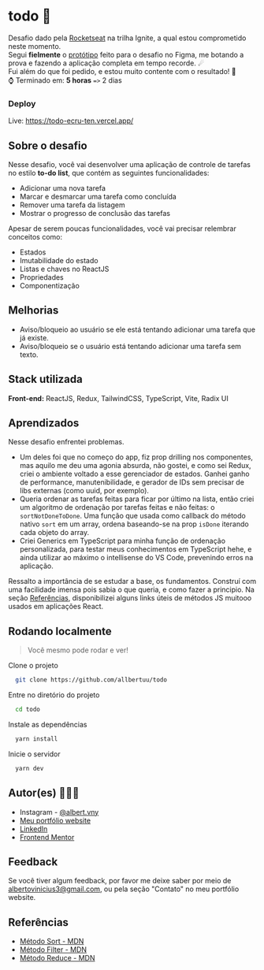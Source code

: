 
# todo 📃

Desafio dado pela [Rocketseat](https://www.rocketseat.com.br/) na trilha Ignite, a qual estou comprometido neste momento.  
Segui **fielmente** o [protótipo](https://www.figma.com/file/0n0zDN7zbzhRbaEO74Xesx/ToDo-List/duplicate) feito para o desafio no Figma, me botando a prova e fazendo a aplicação completa em tempo recorde. ☄  
Fui além do que foi pedido, e estou muito contente com o resultado! 🎀  
⌚ Terminado em: **5 horas** `=>` 2 dias

### Deploy
Live: https://todo-ecru-ten.vercel.app/
## Sobre o desafio
Nesse desafio, você vai desenvolver uma aplicação de controle de tarefas no estilo **to-do list**, que contém as seguintes funcionalidades:

- Adicionar uma nova tarefa
- Marcar e desmarcar uma tarefa como concluída
- Remover uma tarefa da listagem
- Mostrar o progresso de conclusão das tarefas

Apesar de serem poucas funcionalidades, você vai precisar relembrar conceitos como:

- Estados
- Imutabilidade do estado
- Listas e chaves no ReactJS
- Propriedades
- Componentização

## Melhorias
- Aviso/bloqueio ao usuário se ele está tentando adicionar uma tarefa que já existe.
- Aviso/bloqueio se o usuário está tentando adicionar uma tarefa sem texto.

## Stack utilizada

**Front-end:** ReactJS, Redux, TailwindCSS, TypeScript, Vite, Radix UI


## Aprendizados

Nesse desafio enfrentei problemas.  
- Um deles foi que no começo do app, fiz prop drilling nos componentes, mas aquilo me deu uma agonia absurda, não gostei, e como sei Redux, criei o ambiente voltado a esse gerenciador de estados. Ganhei ganho de performance, manutenibilidade, e gerador de IDs sem precisar de libs externas (como uuid, por exemplo).  
- Queria ordenar as tarefas feitas para ficar por último na lista, então criei um algoritmo de ordenação por tarefas feitas e não feitas: o `sortNotDoneToDone`. Uma função que usada como callback do método nativo `sort` em um array, ordena baseando-se na prop `isDone` iterando cada objeto do array.
- Criei Generics em TypeScript para minha função de ordenação personalizada, para testar meus conhecimentos em TypeScript hehe, e ainda utilizar ao máximo o intellisense do VS Code, prevenindo erros na aplicação.

Ressalto a importância de se estudar a base, os fundamentos. Construí com uma facilidade imensa pois sabia o que queria, e como fazer a principio. Na seção [Referências](#referências), disponibilizei alguns links úteis de métodos JS muitooo usados em aplicações React.
## Rodando localmente

> Você mesmo pode rodar e ver!

Clone o projeto

```bash
  git clone https://github.com/allbertuu/todo
```

Entre no diretório do projeto

```bash
  cd todo
```

Instale as dependências

```bash
  yarn install
```

Inicie o servidor

```bash
  yarn dev
```

## Autor(es) 🙎🏻‍♂️

- Instagram - [@albert.vny](https://www.instagram.com/albert.vny/?hl=pt-br)
- [Meu portfólio website](https://portfolio-allbertuu.vercel.app/)
- [LinkedIn](https://www.linkedin.com/in/albertov-albuquerque/)
- [Frontend Mentor](https://www.frontendmentor.io/profile/allbertuu)
## Feedback

Se você tiver algum feedback, por favor me deixe saber por meio de albertovinicius3@gmail.com, ou pela seção "Contato" no meu portfólio website.


## Referências

 - [Método Sort - MDN](https://developer.mozilla.org/pt-BR/docs/Web/JavaScript/Reference/Global_Objects/Array/sort)
 - [Método Filter - MDN](https://developer.mozilla.org/pt-BR/docs/Web/JavaScript/Reference/Global_Objects/Array/filter)
 - [Método Reduce - MDN](https://developer.mozilla.org/pt-BR/docs/Web/JavaScript/Reference/Global_Objects/Array/Reduce)
 
